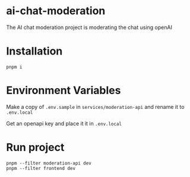 # ai-chat-moderation
The AI chat moderation project is moderating the chat using openAI

# Installation
```
pnpm i
```

# Environment Variables

Make a copy of `.env.sample` in `services/moderation-api` and rename it to `.env.local`

Get an openapi key and place it it in `.env.local`

# Run project
```
pnpm --filter moderation-api dev
pnpm --filter frontend dev
```